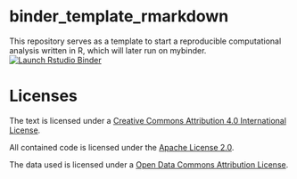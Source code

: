 # binder_template_rmarkdown
This repository serves as a template to start a reproducible computational analysis written in R, which will later run on mybinder.
[![Launch Rstudio Binder](http://mybinder.org/badge_logo.svg)](https://mybinder.org/v2/gh/MarkusKonk/binder_template_rmarkdown/main?urlpath=rstudio)

# Licenses

The text is licensed under a [Creative Commons Attribution 4.0 International License](https://creativecommons.org/licenses/by/4.0/).

All contained code is licensed under the [Apache License 2.0](https://choosealicense.com/licenses/apache-2.0/).

The data used is licensed under a [Open Data Commons Attribution License](https://opendatacommons.org/licenses/by/).
